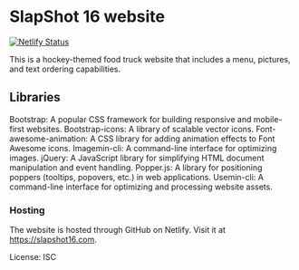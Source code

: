 # SlapShot 16 website
[![Netlify Status](https://api.netlify.com/api/v1/badges/7f03eacd-fb93-471e-bf8f-3ec248b7f76a/deploy-status)](https://app.netlify.com/sites/spectacular-crumble-4cf46f/deploys)

This is a hockey-themed food truck website that includes a menu, pictures, and text ordering capabilities.

## Libraries 

Bootstrap: A popular CSS framework for building responsive and mobile-first websites.
Bootstrap-icons: A library of scalable vector icons.
Font-awesome-animation: A CSS library for adding animation effects to Font Awesome icons.
Imagemin-cli: A command-line interface for optimizing images.
jQuery: A JavaScript library for simplifying HTML document manipulation and event handling.
Popper.js: A library for positioning poppers (tooltips, popovers, etc.) in web applications.
Usemin-cli: A command-line interface for optimizing and processing website assets.

### Hosting

The website is hosted through GitHub on Netlify. Visit it at https://slapshot16.com.

License: ISC

